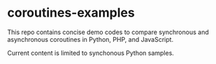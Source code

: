 # coroutines-examples

This repo contains concise demo codes to compare synchronous
and asynchronous coroutines in Python, PHP, and JavaScript.

Current content is limited to synchonous Python samples.

